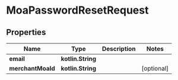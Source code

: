 
# MoaPasswordResetRequest

## Properties
Name | Type | Description | Notes
------------ | ------------- | ------------- | -------------
**email** | **kotlin.String** |  | 
**merchantMoaId** | **kotlin.String** |  |  [optional]



